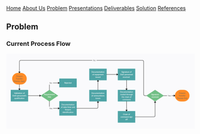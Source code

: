 <div class="button-group">
    <a href="./" class="button primary">Home</a>
    <a href="./about-us.html" class="button">About Us</a>
    <a href="./problem.html" class="button">Problem</a>
    <a href="./presentations.html" class="button">Presentations</a>
    <a href="./deliverables.html" class="button">Deliverables</a>
    <a href="./solution.html" class="button">Solution</a>
    <a href="./references.html" class="button">References</a>


</div>

## Problem

### Current Process Flow
![current process flow](./img/c-process-flow.png)
